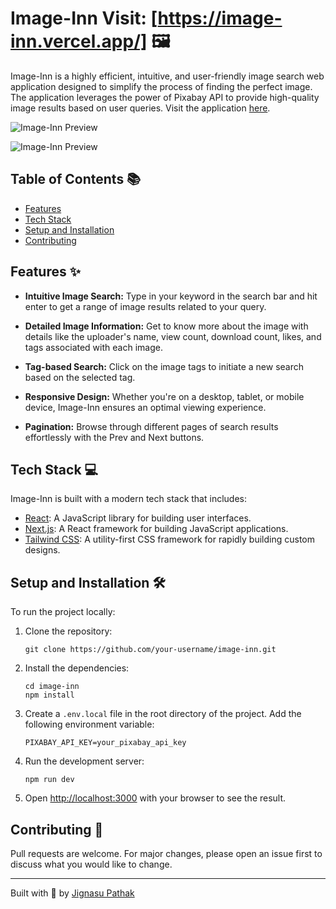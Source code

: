 # Image-Inn Visit: [https://image-inn.vercel.app/] 🖼️

Image-Inn is a highly efficient, intuitive, and user-friendly image search web application designed to simplify the process of finding the perfect image. The application leverages the power of Pixabay API to provide high-quality image results based on user queries. Visit the application [here](https://image-inn.vercel.app/).

![Image-Inn Preview](./public/ss1.png)

![Image-Inn Preview](./public/ss2.png)

## Table of Contents 📚

- [Features](#features)
- [Tech Stack](#tech-stack)
- [Setup and Installation](#setup-and-installation)
- [Contributing](#contributing)

## Features ✨

- **Intuitive Image Search:** Type in your keyword in the search bar and hit enter to get a range of image results related to your query.
  
- **Detailed Image Information:** Get to know more about the image with details like the uploader's name, view count, download count, likes, and tags associated with each image.

- **Tag-based Search:** Click on the image tags to initiate a new search based on the selected tag.

- **Responsive Design:** Whether you're on a desktop, tablet, or mobile device, Image-Inn ensures an optimal viewing experience.

- **Pagination:** Browse through different pages of search results effortlessly with the Prev and Next buttons.

## Tech Stack 💻

Image-Inn is built with a modern tech stack that includes:

- [React](https://reactjs.org/): A JavaScript library for building user interfaces.
- [Next.js](https://nextjs.org/): A React framework for building JavaScript applications.
- [Tailwind CSS](https://tailwindcss.com/): A utility-first CSS framework for rapidly building custom designs.

## Setup and Installation 🛠️

To run the project locally:

1. Clone the repository:
    ```
    git clone https://github.com/your-username/image-inn.git
    ```
2. Install the dependencies:
    ```
    cd image-inn
    npm install
    ```
3. Create a `.env.local` file in the root directory of the project. Add the following environment variable:
    ```
    PIXABAY_API_KEY=your_pixabay_api_key
    ```
4. Run the development server:
    ```
    npm run dev
    ```
5. Open [http://localhost:3000](http://localhost:3000) with your browser to see the result.

## Contributing 🤝

Pull requests are welcome. For major changes, please open an issue first to discuss what you would like to change.

---

Built with 💜 by [Jignasu Pathak](https://github.com/Mister-JP)
